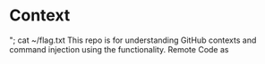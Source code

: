 # Context
"; cat ~/flag.txt
This repo is for understanding GitHub contexts and command injection using the functionality.
Remote Code 
as
